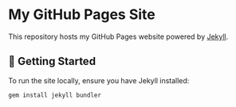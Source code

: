 # My GitHub Pages Site

This repository hosts my GitHub Pages website powered by [Jekyll](https://jekyllrb.com/).

## 🚀 Getting Started

To run the site locally, ensure you have Jekyll installed:

```sh
gem install jekyll bundler
